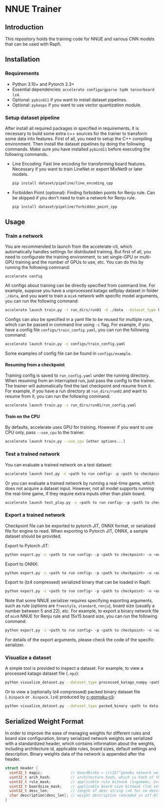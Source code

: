 # NNUE Trainer

## Introduction

This repository holds the training code for NNUE and various CNN models that can be used with Rapfi.

## Installation

### Requirements

+ Python 3.10+ and Pytorch 2.3+
+ Essential dependencies: `accelerate configargparse tqdm tensorboard lz4`.
+ Optional: `pybind11` if you want to install dataset pipelines.
+ Optional: `pykeops` if you want to use vector quantization module.

### Setup dataset pipeline

After install all required packages in specified in requirements, it is necessary to build some extra c++ sources for the trainer to transform some data into features. First of all, you need to setup the C++ compiling environment. Then install the dataset pipelines by doing the following commands. Make sure you have installed `pybind11` before executing the following commands.

+ Line Encoding: Fast line encoding for transforming board features. Necessary if you want to train LineNet or export MixNet9 or later models.

  ```bash
  pip install dataset/pipeline/line_encoding_cpp
  ```

+ Forbidden Point (optional): Finding forbidden points for Renju rule. Can be skipped if you don't need to train a network for Renju rule.

  ```bash
  pip install dataset/pipeline/forbidden_point_cpp
  ```

## Usage

### Train a network

You are recommended to launch from the accelerate-cli, which automatically handles settings for distributed training. But first of all, you need to configurate the training environment, to set single-GPU or multi-GPU training and the number of GPUs to use, etc. You can do this by running the following command:

```
accelerate config
```

All configs about training can be directly specified from command line. For example, suppose you have a unprocessed katago selfplay dataset in folder `./data`, and you want to train a `mix6` network with specific model arguments, you can run the following command:

```bash
accelerate launch train.py -r run_dirs/run01 -d ./data --dataset_type katago_numpy --model_type mix6 --model_args "{dim_middle: 128, dim_policy: 32, dim_value: 32, input_type: basic}" --batch_size 256 --iterations 1000000
```

Configs can also be specified in a yaml file to be reused for multiple runs, which can be passed in command line using `-c` flag. For example, if you have a config file `configs/train_config.yaml`, you can run the following command:

```bash
accelerate launch train.py -c configs/train_config.yaml
```

Some examples of config file can be found in `configs/example`.

#### Resuming from a checkpoint

Training config is saved to `run_config.yaml` under the running directory. When resuming from an interrupted run, just pass the config to the trainer. The trainer will automatically find the last checkpoint and resume from it. For example, if you have a run directory at `run_dirs/run01` and want to resume from it, you can run the following command:

```bash
accelerate launch train.py -c run_dirs/run01/run_config.yaml
```

#### Train on the CPU

By defaults, accelerate uses GPU for training. However if you want to use CPU only, pass `--use_cpu` to the trainer.

```bash
accelerate launch train.py --use_cpu [other options...]
```

### Test a trained network

You can evaluate a trained network on a test dataset:

```bash
accelerate launch test.py -c <path to run config> -p <path to checkpoint> -d <path to test data>
```

Or you can evaluate a trained network by running a real-time game, which does not acquire a dataset input. However, not all model supports running the real-time game, if they require extra inputs other than plain board.

```bash
accelerate launch test_play.py -c <path to run config> -p <path to checkpoint>
```

### Export a trained network

Checkpoint file can be exported to pytorch JIT, ONNX format, or serialized file for engine to read. When exporting to Pytorch JIT, ONNX, a sample dataset should be provided.

Export to Pytorch JIT:

```bash
python export.py -c <path to run config> -p <path to checkpoint> -o <output file> --export_type jit -d <path to dataset>
```

Export to ONNX:

```bash
python export.py -c <path to run config> -p <path to checkpoint> -o <output file> --export_type onnx -d <path to dataset>
```

Export to (lz4 compressed) serialized binary that can be loaded in Rapfi:

```bash
python export.py -c <path to run config> -p <path to checkpoint> -o <output file> --export_type bin-lz4 --export_args "{[extra export options]...}"
```

Note that some NNUE serializer requires specifying exporting arguments, such as rule (options are `freestyle`, `standard`, `renju`), board size (usually a number between 5 and 22), etc. For example, to export a binary network file of `mix9` NNUE for Renju rule and 15x15 board size, you can run the following command:

```bash
python export.py -c <path to run config> -p <path to checkpoint> -o <output file> --export_type bin-lz4 --export_args "{rule: renju, board_size: 15}"
```

For details of the export arguments, please check the code of the specific serializer.

### Visualize a dataset

A simple tool is provided to inspect a dataset. For example, to view a processed katago dataset file (`.npz`):

```bash
python visualize_dataset.py --dataset_type processed_katago_numpy <path to data file>
```

Or to view a (optionally lz4 compressed) packed binary dataset file (`.binpack` or `.binpack.lz4`) produced by [c-gomoku-cli](https://github.com/dhbloo/c-gomoku-cli):

```bash
python visualize_dataset.py --dataset_type packed_binary <path to data file>
```

## Serialized Weight Format

In order to improve the ease of managing weights for different rules and board size configuration, binary serialized network weights are serialized with a standardized header, which contains information about the weights, including architecture id, applicable rules, board sizes, default settings and description. Binary weights data of the network is appended after the header.

```C
struct Header {
  uint32_t magic;             // 0xacd8cc6a = crc32("gomoku network weight version 1")
  uint32_t arch_hash;         // architecture hash, which is hash of the network architecture (network type, num of channels, layers, ...)
  uint32_t rule_mask;         // applicable rule bitmask (1=gomoku, 2=standard, 4=renju)
  uint32_t boardsize_mask;    // applicable board size bitmask (lsb set at index i means board size i+1 is usable for this weight)
  uint32_t desc_len;          // length of desc string (=0 for no description)
  char description[desc_len]; // weight description (encoded in utf-8)
}
```

